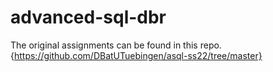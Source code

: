 # advanced-sql-dbr
The original assignments can be found in this repo. {https://github.com/DBatUTuebingen/asql-ss22/tree/master}
